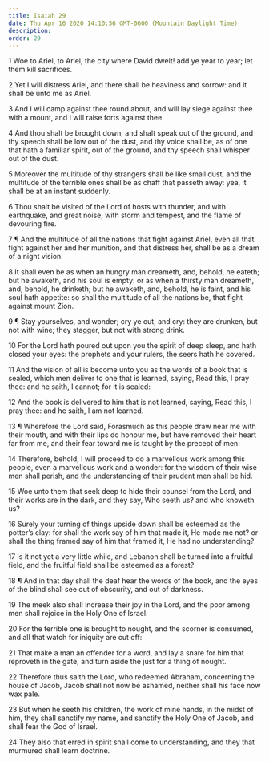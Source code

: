 ```yaml
---
title: Isaiah 29
date: Thu Apr 16 2020 14:10:56 GMT-0600 (Mountain Daylight Time)
description: 
order: 29
---
```


<p>
  1 Woe to Ariel, to Ariel, the city where David dwelt! add ye year to year; let
  them kill sacrifices.
</p>
<p>
  2 Yet I will distress Ariel, and there shall be heaviness and sorrow: and it
  shall be unto me as Ariel.
</p>
<p>
  3 And I will camp against thee round about, and will lay siege against thee
  with a mount, and I will raise forts against thee.
</p>
<p>
  4 And thou shalt be brought down, and shalt speak out of the ground, and thy
  speech shall be low out of the dust, and thy voice shall be, as of one that
  hath a familiar spirit, out of the ground, and thy speech shall whisper out of
  the dust.
</p>
<p>
  5 Moreover the multitude of thy strangers shall be like small dust, and the
  multitude of the terrible ones shall be as chaff that passeth away: yea, it
  shall be at an instant suddenly.
</p>
<p>
  6 Thou shalt be visited of the Lord of hosts with thunder, and with
  earthquake, and great noise, with storm and tempest, and the flame of
  devouring fire.
</p>
<p>
  7 &#xB6; And the multitude of all the nations that fight against Ariel, even
  all that fight against her and her munition, and that distress her, shall be
  as a dream of a night vision.
</p>
<p>
  8 It shall even be as when an hungry man dreameth, and, behold, he eateth; but
  he awaketh, and his soul is empty: or as when a thirsty man dreameth, and,
  behold, he drinketh; but he awaketh, and, behold, he is faint, and his soul
  hath appetite: so shall the multitude of all the nations be, that fight
  against mount Zion.
</p>
<p>
  9 &#xB6; Stay yourselves, and wonder; cry ye out, and cry: they are drunken,
  but not with wine; they stagger, but not with strong drink.
</p>
<p>
  10 For the Lord hath poured out upon you the spirit of deep sleep, and hath
  closed your eyes: the prophets and your rulers, the seers hath he covered.
</p>
<p>
  11 And the vision of all is become unto you as the words of a book that is
  sealed, which men deliver to one that is learned, saying, Read this, I pray
  thee: and he saith, I cannot; for it is sealed:
</p>
<p>
  12 And the book is delivered to him that is not learned, saying, Read this, I
  pray thee: and he saith, I am not learned.
</p>
<p>
  13 &#xB6; Wherefore the Lord said, Forasmuch as this people draw near me with
  their mouth, and with their lips do honour me, but have removed their heart
  far from me, and their fear toward me is taught by the precept of men:
</p>
<p>
  14 Therefore, behold, I will proceed to do a marvellous work among this
  people, even a marvellous work and a wonder: for the wisdom of their wise men
  shall perish, and the understanding of their prudent men shall be hid.
</p>
<p>
  15 Woe unto them that seek deep to hide their counsel from the Lord, and their
  works are in the dark, and they say, Who seeth us? and who knoweth us?
</p>
<p>
  16 Surely your turning of things upside down shall be esteemed as the
  potter&#x2019;s clay: for shall the work say of him that made it, He made me
  not? or shall the thing framed say of him that framed it, He had no
  understanding?
</p>
<p>
  17 Is it not yet a very little while, and Lebanon shall be turned into a
  fruitful field, and the fruitful field shall be esteemed as a forest?
</p>
<p>
  18 &#xB6; And in that day shall the deaf hear the words of the book, and the
  eyes of the blind shall see out of obscurity, and out of darkness.
</p>
<p>
  19 The meek also shall increase their joy in the Lord, and the poor among men
  shall rejoice in the Holy One of Israel.
</p>
<p>
  20 For the terrible one is brought to nought, and the scorner is consumed, and
  all that watch for iniquity are cut off:
</p>
<p>
  21 That make a man an offender for a word, and lay a snare for him that
  reproveth in the gate, and turn aside the just for a thing of nought.
</p>
<p>
  22 Therefore thus saith the Lord, who redeemed Abraham, concerning the house
  of Jacob, Jacob shall not now be ashamed, neither shall his face now wax pale.
</p>
<p>
  23 But when he seeth his children, the work of mine hands, in the midst of
  him, they shall sanctify my name, and sanctify the Holy One of Jacob, and
  shall fear the God of Israel.
</p>
<p>
  24 They also that erred in spirit shall come to understanding, and they that
  murmured shall learn doctrine.
</p>
